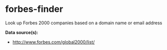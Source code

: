forbes-finder
=============

Look up Forbes 2000 companies based on a domain name or email address

**Data source(s):**
 * http://www.forbes.com/global2000/list/
